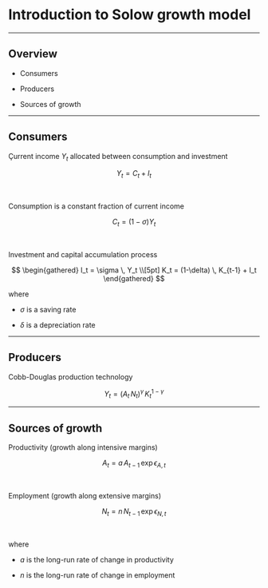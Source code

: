 
# Introduction to Solow growth model


---

## Overview

* Consumers

* Producers

* Sources of growth

---


## Consumers

Çurrent income $Y_t$ allocated between consumption and investment

$$
Y_t = C_t + I_t
$$

<br/>

Consumption is a constant fraction of current income

$$
C_t = (1 - \sigma) Y_t
$$


<br/>

Investment and capital accumulation process

$$
\begin{gathered}
I_t = \sigma \, Y_t \\[5pt]
K_t = (1-\delta) \, K_{t-1} + I_t
\end{gathered}
$$

where 

* $\sigma$ is a saving rate

* $\delta$ is a depreciation rate

---

## Producers

Cobb-Douglas production technology

$$
Y_t = \left(A_t \, N_t\right)^\gamma \, K_t{}^{1-\gamma}
$$


---

## Sources of growth

Productivity (growth along intensive margins)

$$
A_t = a \, A_{t-1} \, \exp \epsilon_{A,t}
$$

<br/>

Employment (growth along extensive margins)

$$
N_t = n \, N_{t-1} \, \exp \epsilon_{N,t}
$$

<br/>

where

* $a$ is the long-run rate of change in productivity

* $n$ is the long-run rate of change in employment


